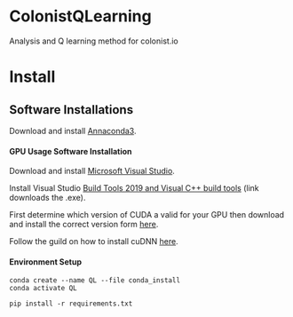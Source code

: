 # ColonistQLearning
Analysis and Q learning method for colonist.io
# Install
## Software Installations
Download and install [Annaconda3](https://www.anaconda.com/distribution/).

#### GPU Usage Software Installation
Download and install [Microsoft Visual Studio](https://visualstudio.microsoft.com/downloads/).

Install Visual Studio [Build Tools 2019 and Visual C++ build tools](https://visualstudio.microsoft.com/thank-you-downloading-visual-studio/?sku=BuildTools&rel=16) (link downloads the .exe).

First determine which version of CUDA a valid for your GPU then download and install the correct version form [here](https://developer.nvidia.com/cuda-toolkit-archive).

Follow the guild on how to install cuDNN [here](https://docs.nvidia.com/deeplearning/sdk/cudnn-install/index.html). 

#### Environment Setup
```commandline
conda create --name QL --file conda_install
conda activate QL

pip install -r requirements.txt     
````



